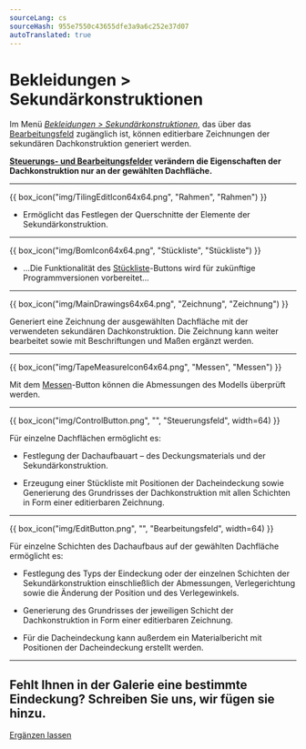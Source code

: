 ```yaml
---
sourceLang: cs
sourceHash: 955e7550c43655dfe3a9a6c252e37d07
autoTranslated: true
---
```


# Bekleidungen > Sekundärkonstruktionen

<p>Im Menü <u><i>Bekleidungen > Sekundärkonstruktionen</i></u>, das über das <u>Bearbeitungsfeld</u> zugänglich ist, können editierbare Zeichnungen der sekundären Dachkonstruktion generiert werden.</p>

<p><b><u>Steuerungs- und Bearbeitungsfelder</u> verändern die Eigenschaften der Dachkonstruktion nur an der gewählten Dachfläche.</b></p>

<hr class="main"> <!-- Vodorovná čára jako oddělovač sekce -->

{{ box_icon("img/TilingEditIcon64x64.png", "Rahmen", "Rahmen") }}

<ul>
<li><p>Ermöglicht das Festlegen der Querschnitte der Elemente der Sekundärkonstruktion.</p></li>
</ul>

<hr class="main"> <!-- Vodorovná čára jako oddělovač sekce -->

{{ box_icon("img/BomIcon64x64.png", "Stückliste", "Stückliste") }}

<ul>
<li><p>...Die Funktionalität des <u>Stückliste</u>-Buttons wird für zukünftige Programmversionen vorbereitet...</p></li>
</ul>

<hr class="main"> <!-- Vodorovná čára jako oddělovač sekce -->

{{ box_icon("img/MainDrawings64x64.png", "Zeichnung", "Zeichnung") }}

<p>Generiert eine Zeichnung der ausgewählten Dachfläche mit der verwendeten sekundären Dachkonstruktion. Die Zeichnung kann weiter bearbeitet sowie mit Beschriftungen und Maßen ergänzt werden.</p>

<hr class="main"> <!-- Vodorovná čára jako oddělovač sekce -->

{{ box_icon("img/TapeMeasureIcon64x64.png", "Messen", "Messen") }}

<p>Mit dem <u>Messen</u>-Button können die Abmessungen des Modells überprüft werden.</p>

<hr class="main"> <!-- Vodorovná čára jako oddělovač sekce -->

{{ box_icon("img/ControlButton.png", "", "Steuerungsfeld", width=64) }}

<p>Für einzelne Dachflächen ermöglicht es:</p>

<ul>
  <li><p>Festlegung der Dachaufbauart – des Deckungsmaterials und der Sekundärkonstruktion.</p></li>
  <li><p>Erzeugung einer Stückliste mit Positionen der Dacheindeckung sowie Generierung des Grundrisses der Dachkonstruktion mit allen Schichten in Form einer editierbaren Zeichnung.</p></li>
</ul>

<hr class="main"> <!-- Vodorovná čára jako oddělovač sekce -->

{{ box_icon("img/EditButton.png", "", "Bearbeitungsfeld", width=64) }}

<p>Für einzelne Schichten des Dachaufbaus auf der gewählten Dachfläche ermöglicht es:</p>

<ul>
  <li><p>Festlegung des Typs der Eindeckung oder der einzelnen Schichten der Sekundärkonstruktion einschließlich der Abmessungen, Verlegerichtung sowie die Änderung der Position und des Verlegewinkels.</p></li>
  <li><p>Generierung des Grundrisses der jeweiligen Schicht der Dachkonstruktion in Form einer editierbaren Zeichnung.</p></li>
  <li><p>Für die Dacheindeckung kann außerdem ein Materialbericht mit Positionen der Dacheindeckung erstellt werden.</p></li>
</ul>

<hr class="main"> <!-- Vodorovná čára jako oddělovač sekce -->

<h2>Fehlt Ihnen in der Galerie eine bestimmte Eindeckung? Schreiben Sie uns, wir fügen sie hinzu.</h2>
<a href="mailto:jiri.podval@histruct.com?subject=Anfrage zum HiStruct Gebäudekonfigurator" class="btn">
  Ergänzen lassen
</a>

<!-- product: HiStruct Roofs -->